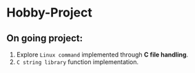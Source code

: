 # Hobby-Project

## On going project:
1. Explore `Linux command` implemented through **C file handling**.
2. `C string library` function implementation.
